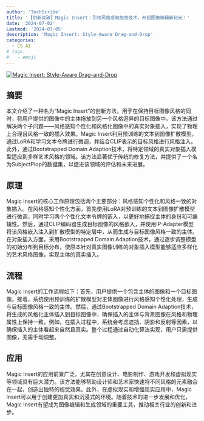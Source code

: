 ```yaml
---
author: 'TechScribe'
title: '【创新突破】Magic Insert：引领风格感知拖放技术，开启图像编辑新纪元！'
date: '2024-07-02'
Lastmod: '2024-07-05'
description: 'Magic Insert: Style-Aware Drag-and-Drop'
categories:
  - CS.AI
# tags:
#   - emoji
---
```


[![Magic Insert: Style-Aware Drag-and-Drop](https://arxiv-research-1301205113.cos.ap-guangzhou.myqcloud.com/images/2407.02489v1.pdf_0.jpg)](https://arxiv.org/abs/2407.02489v1)

## 摘要

本文介绍了一种名为“Magic Insert”的创新方法，用于在保持目标图像风格的同时，将用户提供的图像中的主体拖放到另一个风格迥异的目标图像中。该方法通过解决两个子问题——风格感知个性化和风格化图像中的真实对象插入，实现了物理上合理且风格一致的插入效果。Magic Insert利用预训练的文本到图像扩散模型，通过LoRA和学习文本令牌进行微调，并结合CLIP表示的目标风格进行风格注入。此外，通过Bootstrapped Domain Adaption技术，将特定领域的真实对象插入模型适应到多样艺术风格的领域。该方法显著优于传统的修复方法，并提供了一个名为SubjectPlop的数据集，以促进该领域的评估和未来进展。<!--more-->

## 原理

Magic Insert的核心工作原理包括两个主要部分：风格感知个性化和风格一致的对象插入。在风格感知个性化方面，首先使用LoRA对预训练的文本到图像扩散模型进行微调，同时学习两个个性化文本令牌的嵌入，以更好地捕捉主体的身份和可编辑性。然后，通过CLIP编码器生成目标图像的风格嵌入，并使用IP-Adapter模型将该风格嵌入注入到扩散模型的特定层中，从而生成与目标图像风格一致的主体。在对象插入方面，采用Bootstrapped Domain Adaption技术，通过逐步调整模型的初始分布到目标分布，使原本针对真实图像训练的对象插入模型能够适应多样化的艺术风格图像，实现主体的真实插入。

## 流程

Magic Insert的工作流程如下：首先，用户提供一个包含主体的图像和一个目标图像。接着，系统使用预训练的扩散模型对主体图像进行风格感知个性化处理，生成与目标图像风格一致的主体。然后，通过Bootstrapped Domain Adaption技术，将生成的风格化主体插入到目标图像中，确保插入的主体与背景图像在风格和物理属性上保持一致。例如，在插入过程中，系统会考虑遮挡、阴影和反射等因素，以确保插入的主体看起来自然且真实。整个过程通过自动化算法实现，用户只需提供图像，无需手动调整。

## 应用

Magic Insert的应用前景广泛，尤其在创意设计、电影制作、游戏开发和虚拟现实等领域具有巨大潜力。该方法能够帮助设计师和艺术家快速将不同风格的元素融合在一起，创造出独特的视觉效果。此外，在虚拟现实和增强现实应用中，Magic Insert可以用于创建更加真实和沉浸式的环境。随着技术的进一步发展和优化，Magic Insert有望成为图像编辑和生成领域的重要工具，推动相关行业的创新和进步。
